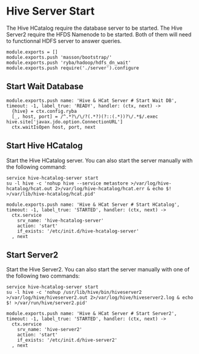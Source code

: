 
# Hive Server Start

The Hive HCatalog require the database server to be started. The Hive Server2
require the HFDS Namenode to be started. Both of them will need to functionnal
HDFS server to answer queries.

    module.exports = []
    module.exports.push 'masson/bootstrap/'
    module.exports.push 'ryba/hadoop/hdfs_dn_wait'
    module.exports.push require('./server').configure

## Start Wait Database

    module.exports.push name: 'Hive & HCat Server # Start Wait DB', timeout: -1, label_true: 'READY', handler: (ctx, next) ->
      {hive} = ctx.config.ryba
      [_, host, port] = /^.*?\/\/?(.*?)(?::(.*))?\/.*$/.exec hive.site['javax.jdo.option.ConnectionURL']
      ctx.waitIsOpen host, port, next

## Start Hive HCatalog

Start the Hive HCatalog server. You can also start the server manually with the
following command:

```
service hive-hcatalog-server start
su -l hive -c 'nohup hive --service metastore >/var/log/hive-hcatalog/hcat.out 2>/var/log/hive-hcatalog/hcat.err & echo $! >/var/lib/hive-hcatalog/hcat.pid'
```

    module.exports.push name: 'Hive & HCat Server # Start HCatalog', timeout: -1, label_true: 'STARTED', handler: (ctx, next) ->
      ctx.service
        srv_name: 'hive-hcatalog-server'
        action: 'start'
        if_exists: '/etc/init.d/hive-hcatalog-server'
      , next

## Start Server2

Start the Hive Server2. You can also start the server manually with one of the
following two commands:

```
service hive-hcatalog-server start
su -l hive -c 'nohup /usr/lib/hive/bin/hiveserver2 >/var/log/hive/hiveserver2.out 2>/var/log/hive/hiveserver2.log & echo $! >/var/run/hive/server2.pid'
```

    module.exports.push name: 'Hive & HCat Server # Start Server2', timeout: -1, label_true: 'STARTED', handler: (ctx, next) ->
      ctx.service
        srv_name: 'hive-server2'
        action: 'start'
        if_exists: '/etc/init.d/hive-server2'
      , next
